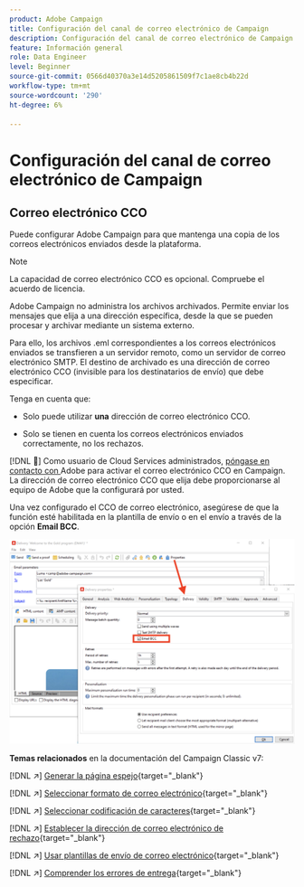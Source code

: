```yaml
---
product: Adobe Campaign
title: Configuración del canal de correo electrónico de Campaign
description: Configuración del canal de correo electrónico de Campaign
feature: Información general
role: Data Engineer
level: Beginner
source-git-commit: 0566d40370a3e14d5205861509f7c1ae8cb4b22d
workflow-type: tm+mt
source-wordcount: '290'
ht-degree: 6%

---
```


# Configuración del canal de correo electrónico de Campaign

## Correo electrónico CCO

Puede configurar Adobe Campaign para que mantenga una copia de los correos electrónicos enviados desde la plataforma.

>[!NOTE]
>La capacidad de correo electrónico CCO es opcional. Compruebe el acuerdo de licencia.

Adobe Campaign no administra los archivos archivados. Permite enviar los mensajes que elija a una dirección específica, desde la que se pueden procesar y archivar mediante un sistema externo.

Para ello, los archivos .eml correspondientes a los correos electrónicos enviados se transfieren a un servidor remoto, como un servidor de correo electrónico SMTP. El destino de archivado es una dirección de correo electrónico CCO (invisible para los destinatarios de envío) que debe especificar.

Tenga en cuenta que:

* Solo puede utilizar **una** dirección de correo electrónico CCO.

* Solo se tienen en cuenta los correos electrónicos enviados correctamente, no los rechazos.

[!DNL :speech_balloon:] Como usuario de Cloud Services administrados,  [póngase en contacto con ](../start/campaign-faq.md#support) Adobe para activar el correo electrónico CCO en Campaign. La dirección de correo electrónico CCO que elija debe proporcionarse al equipo de Adobe que la configurará por usted.

Una vez configurado el CCO de correo electrónico, asegúrese de que la función esté habilitada en la plantilla de envío o en el envío a través de la opción **Email BCC**.

![](assets/email-bcc.png)


**Temas relacionados** en la documentación del Campaign Classic v7:


[!DNL :arrow_upper_right:] [Generar la página espejo](https://experienceleague.adobe.com/docs/campaign-classic/using/sending-messages/sending-emails/sending-an-email/email-parameters.html#generating-mirror-page){target=&quot;_blank&quot;}

[!DNL :arrow_upper_right:] [Seleccionar formato de correo electrónico](https://experienceleague.adobe.com/docs/campaign-classic/using/sending-messages/sending-emails/sending-an-email/email-parameters.html#selecting-message-formats){target=&quot;_blank&quot;}

[!DNL :arrow_upper_right:] [Seleccionar codificación de caracteres](https://experienceleague.adobe.com/docs/campaign-classic/using/sending-messages/sending-emails/sending-an-email/email-parameters.html#character-encoding){target=&quot;_blank&quot;}

[!DNL :arrow_upper_right:] [Establecer la dirección de correo electrónico de rechazo](https://experienceleague.adobe.com/docs/campaign-classic/using/sending-messages/sending-emails/sending-an-email/email-parameters.html#managing-bounce-emails){target=&quot;_blank&quot;}

[!DNL :arrow_upper_right:] [Usar plantillas de envío de correo electrónico](https://experienceleague.adobe.com/docs/campaign-classic/using/sending-messages/using-delivery-templates/about-templates.html?lang=es){target=&quot;_blank&quot;}

[!DNL :arrow_upper_right:] [Comprender los errores de entrega](https://experienceleague.adobe.com/docs/campaign-classic/using/sending-messages/monitoring-deliveries/understanding-delivery-failures.html){target=&quot;_blank&quot;}
